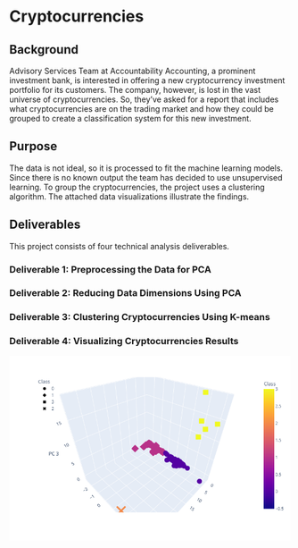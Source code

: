 # Cryptocurrencies

## Background
Advisory Services Team at Accountability Accounting, a prominent investment bank, is interested in offering a new cryptocurrency investment portfolio for its customers. The company, however, is lost in the vast universe of cryptocurrencies. So, they’ve asked for a  report that includes what cryptocurrencies are on the trading market and how they could be grouped to create a classification system for this new investment.
## Purpose
The data is not ideal, so it is processed to fit the machine learning models. Since there is no known output the team has decided to use unsupervised learning. To group the cryptocurrencies, the project uses a clustering algorithm. The attached data visualizations illustrate the findings.

## Deliverables
This project consists of four technical analysis deliverables. 

### Deliverable 1: Preprocessing the Data for PCA

### Deliverable 2: Reducing Data Dimensions Using PCA

### Deliverable 3: Clustering Cryptocurrencies Using K-means

### Deliverable 4: Visualizing Cryptocurrencies Results

![3-D scatter plot](https://github.com/JBtallgrass/-Cryptocurrencies/blob/main/Images/3D_ScatterPlot.png)
